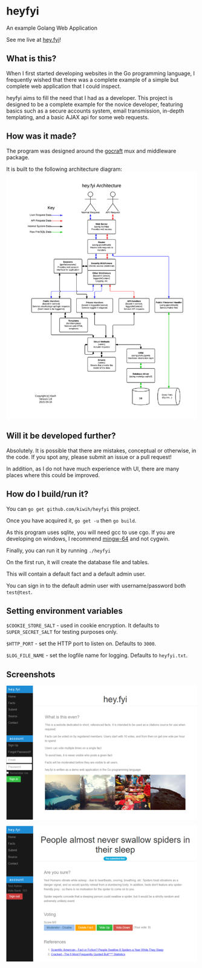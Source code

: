 # heyfyi
An example Golang Web Application

See me live at [hey.fyi](http://hey.fyi)!

## What is this?
When I first started developing websites in the Go programming language, I frequently wished that there was a complete example of a simple but complete web application that I could inspect.

heyfyi aims to fill the need that I had as a developer. This project is designed to be a complete example for the novice developer, featuring basics such as a secure accounts system, email transmission, in-depth templating, and a basic AJAX api for some web requests.

## How was it made?
The program was designed around the [gocraft](http://github.com/gocraft/web) mux and middleware package. 

It is built to the following architecture diagram:
![Architecture Diagram](https://github.com/kiwih/heyfyi/raw/master/media/HeyFyi_Architecture.png)

## Will it be developed further?
Absolutely. It is possible that there are mistakes, conceptual or otherwise, in the code. If you spot any, please submit an issue or a pull request!

In addition, as I do not have much experience with UI, there are many places where this could be improved.

## How do I build/run it?
You can `go get github.com/kiwih/heyfyi` this project. 

Once you have acquired it, `go get -u` then `go build`.

As this program uses sqlite, you will need gcc to use cgo. If you are developing on windows, I recommend [mingw-64](http://sourceforge.net/projects/mingw-w64/) and not cygwin.

Finally, you can run it by running `./heyfyi`

On the first run, it will create the database file and tables. 

This will contain a default fact and a default admin user.

You can sign in to the default admin user with username/password both `test@test`.

## Setting environment variables

`$COOKIE_STORE_SALT` - used in cookie encryption. It defaults to `SUPER_SECRET_SALT` for testing purposes only.

`$HTTP_PORT` - set the HTTP port to listen on. Defaults to `3000`.

`$LOG_FILE_NAME` - set the logfile name for logging. Defaults to `heyfyi.txt`.

## Screenshots

![Screenshot 1](https://github.com/kiwih/heyfyi/raw/master/media/public/screen1.png)

![Screenshot 2](https://github.com/kiwih/heyfyi/raw/master/media/public/screen2.png)
